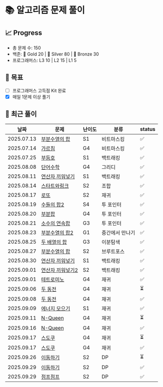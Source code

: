 # 📚 알고리즘 문제 풀이

## 📈 Progress
- 총 문제 수: 150
- 백준: 🥇 Gold 20 | 🥈 Silver 80 | 🥉 Bronze 30
- 프로그래머스: L3 10 | L2 15 | L1 5

## 🎯 목표
- [ ] 프로그래머스 고득점 Kit 완료
- [x] 매일 1문제 이상 풀기

## 📝 최근 풀이
| 날짜         | 문제                                                 | 난이도 | 분류       | status |
|------------|----------------------------------------------------|-----|----------|-------|
| 2025.07.13 | [부분수열의 합](https://www.acmicpc.net/problem/14225)   | S1  | 비트마스킹    | ✅     |
| 2025.07.14 | [가르침](https://www.acmicpc.net/problem/1062)        | G4  | 비트마스킹    | ✅     |
| 2025.07.25 | [부등호](https://www.acmicpc.net/problem/2529)        | S1  | 백트래킹     | ✅     |
| 2025.08.08 | [단어수학](https://www.acmicpc.net/problem/1339)       | G4  | 그리디      | ✅     |
| 2025.08.11 | [연산자 끼워넣기](https://www.acmicpc.net/problem/14888)  | S1  | 백트래킹     | ✅     |
| 2025.08.14 | [스타트와링크](https://www.acmicpc.net/problem/14889)    | S2  | 조합       | ✅     |
| 2025.08.17 | [로또](https://www.acmicpc.net/problem/6603)         | S2  | 재귀       | ✅     |
| 2025.08.19 | [수들의 합2](https://www.acmicpc.net/problem/2003)     | S4  | 투 포인터    | ✅     |
| 2025.08.20 | [부분합](https://www.acmicpc.net/problem/1806)        | G4  | 투 포인터    | ✅     |
| 2025.08.21 | [소수의 연속합](https://www.acmicpc.net/problem/1644)    | G3  | 투 포인터    | ✅     |
| 2025.08.23 | [부분수열의 합2](https://www.acmicpc.net/problem/1208)   | G1  | 중간에서 만나기 | ✅     |
| 2025.08.25 | [두 배열의 합](https://www.acmicpc.net/problem/2143)    | G3  | 이분탐색     | ✅     |
| 2025.08.27 | [부분수열의 합](https://www.acmicpc.net/problem/1182)    | S2  | 브루트포스    | ✅     |
| 2025.08.30 | [연산자 끼워넣기](https://www.acmicpc.net/problem/14888)  | S1  | 백트래킹     | ✅     |
| 2025.09.01 | [연산자 끼워넣기2](https://www.acmicpc.net/problem/15658) | S2  | 백트래킹     | ✅     |
| 2025.09.01 | [테트로미노](https://www.acmicpc.net/problem/14500)     | G4  | 재귀       | ✅     |
| 2025.09.06 | [두 동전](https://www.acmicpc.net/problem/16197)      | G4  | 재귀       | ⏳     |
| 2025.09.08 | [두 동전](https://www.acmicpc.net/problem/16197)      | G4  | 재귀       | ✅     |
| 2025.09.09 | [에너지 모으기](https://www.acmicpc.net/problem/16198)   | S1  | 재귀       | ✅     |
| 2025.09.11 | [N-Queen](https://www.acmicpc.net/problem/9663)    | G4  | 재귀       |   ⏳   |
| 2025.09.16 | [N-Queen](https://www.acmicpc.net/problem/9663)    | G4  | 재귀       |   ✅   |
| 2025.09.17 | [스도쿠](https://www.acmicpc.net/problem/2580)        | G4  | 재귀       |   ⏳   |
| 2025.09.17 | [스도쿠](https://www.acmicpc.net/problem/2580)        | G4  | 재귀       |   ✅   |
| 2025.09.26 | [이동하기](https://www.acmicpc.net/problem/11048)      | S2  | DP        |   ⏳   |
| 2025.09.29 | [이동하기](https://www.acmicpc.net/problem/11048)      | S2  | DP        |   ✅    |
| 2025.09.29 | [점프점프](https://www.acmicpc.net/problem/11060)      | S2  | DP        |   ✅    |